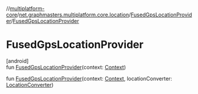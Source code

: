 //[multiplatform-core](../../../index.md)/[net.graphmasters.multiplatform.core.location](../index.md)/[FusedGpsLocationProvider](index.md)/[FusedGpsLocationProvider](-fused-gps-location-provider.md)

# FusedGpsLocationProvider

[android]\
fun [FusedGpsLocationProvider](-fused-gps-location-provider.md)(context: [Context](https://developer.android.com/reference/kotlin/android/content/Context.html))

fun [FusedGpsLocationProvider](-fused-gps-location-provider.md)(context: [Context](https://developer.android.com/reference/kotlin/android/content/Context.html), locationConverter: [LocationConverter](../-location-converter/index.md))
